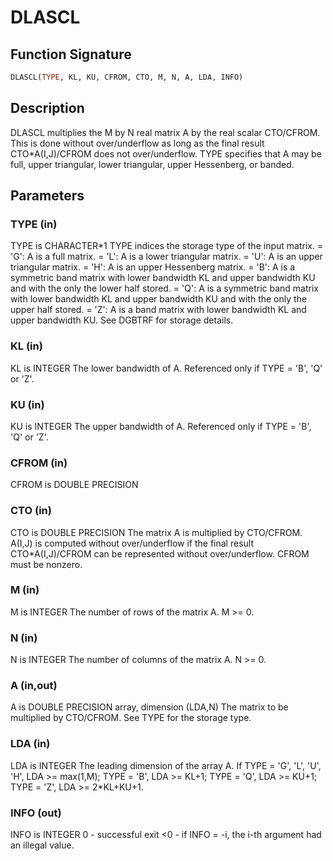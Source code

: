 # DLASCL

## Function Signature

```fortran
DLASCL(TYPE, KL, KU, CFROM, CTO, M, N, A, LDA, INFO)
```

## Description


 DLASCL multiplies the M by N real matrix A by the real scalar
 CTO/CFROM.  This is done without over/underflow as long as the final
 result CTO*A(I,J)/CFROM does not over/underflow. TYPE specifies that
 A may be full, upper triangular, lower triangular, upper Hessenberg,
 or banded.

## Parameters

### TYPE (in)

TYPE is CHARACTER*1 TYPE indices the storage type of the input matrix. = 'G': A is a full matrix. = 'L': A is a lower triangular matrix. = 'U': A is an upper triangular matrix. = 'H': A is an upper Hessenberg matrix. = 'B': A is a symmetric band matrix with lower bandwidth KL and upper bandwidth KU and with the only the lower half stored. = 'Q': A is a symmetric band matrix with lower bandwidth KL and upper bandwidth KU and with the only the upper half stored. = 'Z': A is a band matrix with lower bandwidth KL and upper bandwidth KU. See DGBTRF for storage details.

### KL (in)

KL is INTEGER The lower bandwidth of A. Referenced only if TYPE = 'B', 'Q' or 'Z'.

### KU (in)

KU is INTEGER The upper bandwidth of A. Referenced only if TYPE = 'B', 'Q' or 'Z'.

### CFROM (in)

CFROM is DOUBLE PRECISION

### CTO (in)

CTO is DOUBLE PRECISION The matrix A is multiplied by CTO/CFROM. A(I,J) is computed without over/underflow if the final result CTO*A(I,J)/CFROM can be represented without over/underflow. CFROM must be nonzero.

### M (in)

M is INTEGER The number of rows of the matrix A. M >= 0.

### N (in)

N is INTEGER The number of columns of the matrix A. N >= 0.

### A (in,out)

A is DOUBLE PRECISION array, dimension (LDA,N) The matrix to be multiplied by CTO/CFROM. See TYPE for the storage type.

### LDA (in)

LDA is INTEGER The leading dimension of the array A. If TYPE = 'G', 'L', 'U', 'H', LDA >= max(1,M); TYPE = 'B', LDA >= KL+1; TYPE = 'Q', LDA >= KU+1; TYPE = 'Z', LDA >= 2*KL+KU+1.

### INFO (out)

INFO is INTEGER 0 - successful exit <0 - if INFO = -i, the i-th argument had an illegal value.

